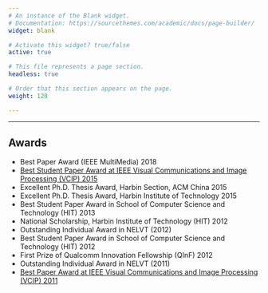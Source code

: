 ```yaml
---
# An instance of the Blank widget.
# Documentation: https://sourcethemes.com/academic/docs/page-builder/
widget: blank

# Activate this widget? true/false
active: true

# This file represents a page section.
headless: true

# Order that this section appears on the page.
weight: 120

---
```


---

## Awards

- Best Paper Award (IEEE MultiMedia) 2018
- [Best Student Paper Award at IEEE Visual Communications and Image Processing (VCIP) 2015](/images/VCIP2015_BestStudentPaperAward.jpg)
- Excellent Ph.D. Thesis Award, Harbin Section, ACM China 2015
- Excellent Ph.D. Thesis Award, Harbin Institute of Technology 2015
- Best Student Paper Award in School of Computer Science and Technology (HIT) 2013
- National Scholarship, Harbin Institute of Technology (HIT) 2012
- Outstanding Individual Award in NELVT (2012)
- Best Student Paper Award in School of Computer Science and Technology (HIT) 2012
- First Prize of Qualcomm Innovation Fellowship (QInF) 2012
- Outstanding Individual Award in NELVT (2011)
- [Best Paper Award at IEEE Visual Communications and Image Processing (VCIP) 2011](/images/VCIP2011_BestPaperAward.jpg)
